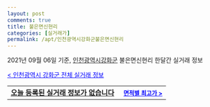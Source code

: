 ```yaml
---
layout: post
comments: true
title: 불은면신현리
categories: [실거래가]
permalink: /apt/인천광역시강화군불은면신현리
---
```


2021년 09월 06일 기준, <a href="/apt/인천광역시강화군">인천광역시강화군</a> 불은면신현리 한달간 실거래 정보

<a style="color: blue;" href="/apt/인천광역시강화군">< 인천광역시 강화군 전체 실거래 정보</a>
<!---- start ---->
<table>
  <tr>
    <td colspan="4" style="font-weight: bold;"><a href="/apt/인천광역시강화군불은면신현리{name_without_space}">오늘 등록된 실거래 정보가 없습니다</a> &nbsp;&nbsp;&nbsp; <a style="color: blue; font-size: smaller;" href="/apt/인천광역시강화군불은면신현리{name_without_space}">면적별 최고가 ></a></td>
  </tr>
    
</table>
<!---- end ---->
    
